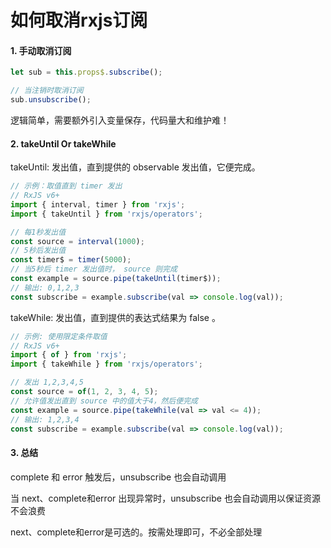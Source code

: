 # 如何取消rxjs订阅

#### 1. 手动取消订阅

```typescript
let sub = this.props$.subscribe();

// 当注销时取消订阅
sub.unsubscribe();
```

逻辑简单，需要额外引入变量保存，代码量大和维护难！

#### 2. takeUntil Or takeWhile

takeUntil: 发出值，直到提供的 observable 发出值，它便完成。

```typescript
// 示例：取值直到 timer 发出
// RxJS v6+
import { interval, timer } from 'rxjs';
import { takeUntil } from 'rxjs/operators';

// 每1秒发出值
const source = interval(1000);
// 5秒后发出值
const timer$ = timer(5000);
// 当5秒后 timer 发出值时， source 则完成
const example = source.pipe(takeUntil(timer$));
// 输出: 0,1,2,3
const subscribe = example.subscribe(val => console.log(val));

```

takeWhile: 发出值，直到提供的表达式结果为 false 。

```typescript
// 示例: 使用限定条件取值
// RxJS v6+
import { of } from 'rxjs';
import { takeWhile } from 'rxjs/operators';

// 发出 1,2,3,4,5
const source = of(1, 2, 3, 4, 5);
// 允许值发出直到 source 中的值大于4，然后便完成
const example = source.pipe(takeWhile(val => val <= 4));
// 输出: 1,2,3,4
const subscribe = example.subscribe(val => console.log(val));

```



#### 3. 总结

complete 和 error 触发后，unsubscribe 也会自动调用

当 next、complete和error 出现异常时，unsubscribe 也会自动调用以保证资源不会浪费

next、complete和error是可选的。按需处理即可，不必全部处理
